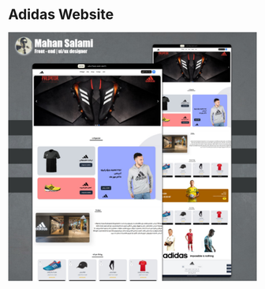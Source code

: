 # Adidas Website
![Example](https://github.com/mahan-salami/Adidas.github.io/blob/main/adidas.jpg)

